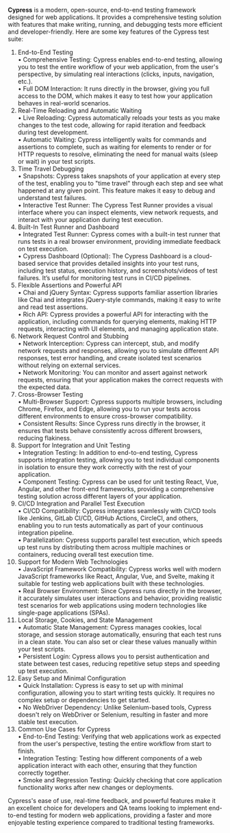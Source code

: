 **Cypress** is a modern, open-source, end-to-end testing framework designed for web applications. It provides a comprehensive testing solution with features that make writing, running, and debugging tests more efficient and developer-friendly. Here are some key features of the Cypress test suite:

1. End-to-End Testing  
    • Comprehensive Testing: Cypress enables end-to-end testing, allowing you to test the entire workflow of your web application, from the user's perspective, by simulating real interactions (clicks, inputs, navigation, etc.).  
    • Full DOM Interaction: It runs directly in the browser, giving you full access to the DOM, which makes it easy to test how your application behaves in real-world scenarios.  
2. Real-Time Reloading and Automatic Waiting  
    • Live Reloading: Cypress automatically reloads your tests as you make changes to the test code, allowing for rapid iteration and feedback during test development.  
    • Automatic Waiting: Cypress intelligently waits for commands and assertions to complete, such as waiting for elements to render or for HTTP requests to resolve, eliminating the need for manual waits (sleep or wait) in your test scripts.  
3. Time Travel Debugging  
    • Snapshots: Cypress takes snapshots of your application at every step of the test, enabling you to "time travel" through each step and see what happened at any given point. This feature makes it easy to debug and understand test failures.  
    • Interactive Test Runner: The Cypress Test Runner provides a visual interface where you can inspect elements, view network requests, and interact with your application during test execution.  
4. Built-In Test Runner and Dashboard  
    • Integrated Test Runner: Cypress comes with a built-in test runner that runs tests in a real browser environment, providing immediate feedback on test execution.  
    • Cypress Dashboard (Optional): The Cypress Dashboard is a cloud-based service that provides detailed insights into your test runs, including test status, execution history, and screenshots/videos of test failures. It’s useful for monitoring test runs in CI/CD pipelines.  
5. Flexible Assertions and Powerful API  
    • Chai and jQuery Syntax: Cypress supports familiar assertion libraries like Chai and integrates jQuery-style commands, making it easy to write and read test assertions.  
    • Rich API: Cypress provides a powerful API for interacting with the application, including commands for querying elements, making HTTP requests, interacting with UI elements, and managing application state.  
6. Network Request Control and Stubbing  
    • Network Interception: Cypress can intercept, stub, and modify network requests and responses, allowing you to simulate different API responses, test error handling, and create isolated test scenarios without relying on external services.  
    • Network Monitoring: You can monitor and assert against network requests, ensuring that your application makes the correct requests with the expected data.  
7. Cross-Browser Testing  
    • Multi-Browser Support: Cypress supports multiple browsers, including Chrome, Firefox, and Edge, allowing you to run your tests across different environments to ensure cross-browser compatibility.  
    • Consistent Results: Since Cypress runs directly in the browser, it ensures that tests behave consistently across different browsers, reducing flakiness.  
8. Support for Integration and Unit Testing  
    • Integration Testing: In addition to end-to-end testing, Cypress supports integration testing, allowing you to test individual components in isolation to ensure they work correctly with the rest of your application.  
    • Component Testing: Cypress can be used for unit testing React, Vue, Angular, and other front-end frameworks, providing a comprehensive testing solution across different layers of your application.  
9. CI/CD Integration and Parallel Test Execution  
    • CI/CD Compatibility: Cypress integrates seamlessly with CI/CD tools like Jenkins, GitLab CI/CD, GitHub Actions, CircleCI, and others, enabling you to run tests automatically as part of your continuous integration pipeline.  
    • Parallelization: Cypress supports parallel test execution, which speeds up test runs by distributing them across multiple machines or containers, reducing overall test execution time.  
10. Support for Modern Web Technologies  
    • JavaScript Framework Compatibility: Cypress works well with modern JavaScript frameworks like React, Angular, Vue, and Svelte, making it suitable for testing web applications built with these technologies.  
    • Real Browser Environment: Since Cypress runs directly in the browser, it accurately simulates user interactions and behavior, providing realistic test scenarios for web applications using modern technologies like single-page applications (SPAs).  
11. Local Storage, Cookies, and State Management  
    • Automatic State Management: Cypress manages cookies, local storage, and session storage automatically, ensuring that each test runs in a clean state. You can also set or clear these values manually within your test scripts.  
    • Persistent Login: Cypress allows you to persist authentication and state between test cases, reducing repetitive setup steps and speeding up test execution.  
12. Easy Setup and Minimal Configuration  
    • Quick Installation: Cypress is easy to set up with minimal configuration, allowing you to start writing tests quickly. It requires no complex setup or dependencies to get started.  
    • No WebDriver Dependency: Unlike Selenium-based tools, Cypress doesn't rely on WebDriver or Selenium, resulting in faster and more stable test execution.  
11. Common Use Cases for Cypress  
    • End-to-End Testing: Verifying that web applications work as expected from the user's perspective, testing the entire workflow from start to finish.  
    • Integration Testing: Testing how different components of a web application interact with each other, ensuring that they function correctly together.  
    • Smoke and Regression Testing: Quickly checking that core application functionality works after new changes or deployments.  
    
Cypress's ease of use, real-time feedback, and powerful features make it an excellent choice for developers and QA teams looking to implement end-to-end testing for modern web applications, providing a faster and more enjoyable testing experience compared to traditional testing frameworks.  